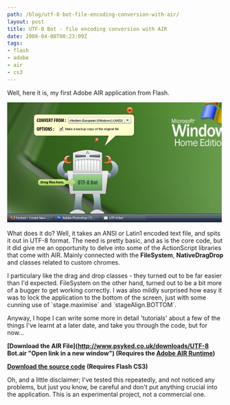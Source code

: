 ```yaml
---
path: /blog/utf-8-bot-file-encoding-conversion-with-air/
layout: post
title: UTF-8 Bot - file encoding conversion with AIR
date: 2008-04-08T00:23:09Z
tags:
- flash
- adobe
- air
- cs3
---
```


Well, here it is, my first Adobe AIR application from Flash.

![utf-8bot.png](utf-8bot.png)



What does it do? Well, it takes an ANSI or Latin1 encoded text file, and spits it out in UTF-8 format. The need is pretty basic, and as is the core code, but it did give me an opportunity to delve into some of the ActionScript libraries that come with AIR. Mainly connected with the **FileSystem**, **NativeDragDrop** and classes related to custom chromes.

I particulary like the drag and drop classes - they turned out to be far easier than I'd expected. FileSystem on the other hand, turned out to be a bit more of a bugger to get working correctly. I was also mildly surprised how easy it was to lock the application to the bottom of the screen, just with some cunning use of \`stage.maximise\` and \`stageAlign.BOTTOM\`.

Anyway, I hope I can write some more in detail 'tutorials' about a few of the things I've learnt at a later date, and take you through the code, but for now...

**[Download the AIR File](http://www.psyked.co.uk/downloads/UTF-8 Bot.air "Open link in a new window") (Requires the [Adobe AIR Runtime](http://get.adobe.com/air/ "Open link in a new window"))**

**[Download the source code](http://www.psyked.co.uk/wp-content/uploads/2008/04/UTF-8_Bot_Source.zip "Open link in a new window") (Requires Flash CS3)**

Oh, and a little disclaimer; I've tested this repeatedly, and not noticed any problems, but just you know, be careful and don't put anything crucial into the application. This is an experimental project, not a commercial one.